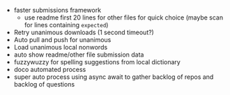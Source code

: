 - faster submissions framework
  - use readme first 20 lines for other files for quick choice (maybe scan for
    lines containing `expected`)
- Retry unanimous downloads (1 second timeout?)
- Auto pull and push for unanimous
- Load unanimous local nonwords
 - auto show readme/other file submission data
- fuzzywuzzy for spelling suggestions from local dictionary
- doco automated process
- super auto process using async await to gather backlog of repos and backlog of
  questions
